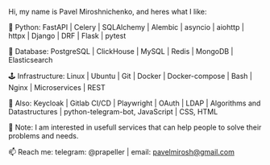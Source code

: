 Hi, my name is Pavel Miroshnichenko, and heres what I like:

🐍 Python: FastAPI | Celery | SQLAlchemy | Alembic | asyncio | aiohttp | httpx | Django | DRF | Flask | pytest

💾 Database: PostgreSQL | ClickHouse | MySQL | Redis | MongoDB | Elasticsearch

🕹️ Infrastructure: Linux | Ubuntu | Git | Docker | Docker-compose | Bash | Nginx | Microservices | REST

🍪 Also: Keycloak | Gitlab CI/CD | Playwright | OAuth | LDAP | Algorithms and Datastructures | python-telegram-bot, JavaScript | CSS, HTML

🌱 Note: I am interested in usefull services that can help people to solve their problems and needs.

📫 Reach me: telegram: @prapeller | email: pavelmirosh@gmail.com
